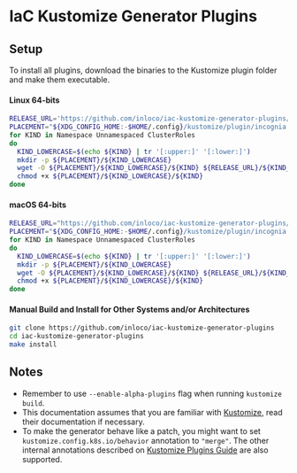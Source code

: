 # IaC Kustomize Generator Plugins

## Setup

To install all plugins, download the binaries to the Kustomize plugin folder and make them executable.

#### Linux 64-bits

```bash
RELEASE_URL='https://github.com/inloco/iac-kustomize-generator-plugins/releases/download/v0.0.3'
PLACEMENT="${XDG_CONFIG_HOME:-$HOME/.config}/kustomize/plugin/incognia.com/v1alpha1"
for KIND in Namespace Unnamespaced ClusterRoles
do
  KIND_LOWERCASE=$(echo ${KIND} | tr '[:upper:]' '[:lower:]')
  mkdir -p ${PLACEMENT}/${KIND_LOWERCASE}
  wget -O ${PLACEMENT}/${KIND_LOWERCASE}/${KIND} ${RELEASE_URL}/${KIND_LOWERCASE}-linux-amd64
  chmod +x ${PLACEMENT}/${KIND_LOWERCASE}/${KIND}
done
```

#### macOS 64-bits

```bash
RELEASE_URL="https://github.com/inloco/iac-kustomize-generator-plugins/releases/download/v0.0.3"
PLACEMENT="${XDG_CONFIG_HOME:-$HOME/.config}/kustomize/plugin/incognia.com/v1alpha1"
for KIND in Namespace Unnamespaced ClusterRoles
do
  KIND_LOWERCASE=$(echo ${KIND} | tr '[:upper:]' '[:lower:]')
  mkdir -p ${PLACEMENT}/${KIND_LOWERCASE}
  wget -O ${PLACEMENT}/${KIND_LOWERCASE}/${KIND} ${RELEASE_URL}/${KIND_LOWERCASE}-darwin-amd64
  chmod +x ${PLACEMENT}/${KIND_LOWERCASE}/${KIND}
done
```

#### Manual Build and Install for Other Systems and/or Architectures

```bash
git clone https://github.com/inloco/iac-kustomize-generator-plugins
cd iac-kustomize-generator-plugins
make install
```

## Notes

- Remember to use `--enable-alpha-plugins` flag when running `kustomize build`.
- This documentation assumes that you are familiar with [Kustomize](https://github.com/kubernetes-sigs/kustomize), read
  their documentation if necessary.
- To make the generator behave like a patch, you might want to set `kustomize.config.k8s.io/behavior` annotation
  to `"merge"`. The other internal annotations described
  on [Kustomize Plugins Guide](https://kubernetes-sigs.github.io/kustomize/guides/plugins/#generator-options) are also
  supported.
